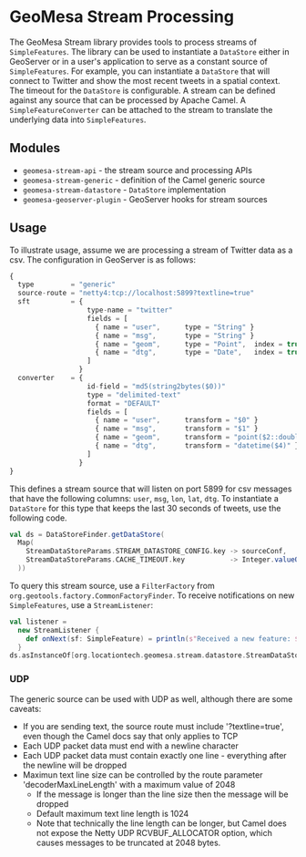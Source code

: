 # GeoMesa Stream Processing

The GeoMesa Stream library provides tools to process streams of
`SimpleFeatures`.  The library can be used to instantiate a
`DataStore` either in GeoServer or in a user's application to serve
as a constant source of `SimpleFeatures`.  For example, you
can instantiate a `DataStore` that will connect to Twitter and
show the most recent tweets in a spatial context.  The timeout for
the `DataStore` is configurable.  A stream can be defined against
any source that can be processed by Apache Camel.  A `SimpleFeatureConverter`
can be attached to the stream to translate the underlying data into
`SimpleFeatures`.

## Modules
 * `geomesa-stream-api` - the stream source and processing APIs
 * `geomesa-stream-generic` - definition of the Camel generic source
 * `geomesa-stream-datastore` - `DataStore` implementation
 * `geomesa-geoserver-plugin` - GeoServer hooks for stream sources
 
## Usage

To illustrate usage, assume we are processing a stream of Twitter data
as a csv.  The configuration in GeoServer is as follows:


```javascript
{
  type         = "generic"
  source-route = "netty4:tcp://localhost:5899?textline=true"
  sft          = {
                   type-name = "twitter"
                   fields = [
                     { name = "user",      type = "String" }
                     { name = "msg",       type = "String" }
                     { name = "geom",      type = "Point",  index = true, srid = 4326, default = true }
                     { name = "dtg",       type = "Date",   index = true }
                   ]
                 }
  converter    = {
                   id-field = "md5(string2bytes($0))"
                   type = "delimited-text"
                   format = "DEFAULT"
                   fields = [
                     { name = "user",      transform = "$0" }
                     { name = "msg",       transform = "$1" }
                     { name = "geom",      transform = "point($2::double, $3::double)" }
                     { name = "dtg",       transform = "datetime($4)" }
                   ]
                 }
}
```   

This defines a stream source that will listen on port 5899 for csv messages
that have the  following columns: `user`, `msg`, `lon`, `lat`, `dtg`.  To instantiate
a `DataStore` for this type that keeps the last 30 seconds of tweets, use the following code.

```scala
val ds = DataStoreFinder.getDataStore(
  Map(
    StreamDataStoreParams.STREAM_DATASTORE_CONFIG.key -> sourceConf,
    StreamDataStoreParams.CACHE_TIMEOUT.key           -> Integer.valueOf(30)
  ))
```

To query this stream source, use a `FilterFactory` from `org.geotools.factory.CommonFactoryFinder`.
To receive notifications on new `SimpleFeatures`, use a `StreamListener`:

```scala
val listener = 
  new StreamListener {
    def onNext(sf: SimpleFeature) = println(s"Received a new feature: ${sf.getID}")
  }
ds.asInstanceOf[org.locationtech.geomesa.stream.datastore.StreamDataStore].registerListener(listener)
```
### UDP

The generic source can be used with UDP as well, although there are some caveats:

* If you are sending text, the source route must include '?textline=true', even though the Camel docs say that only applies to TCP
* Each UDP packet data must end with a newline character
* Each UDP packet data must contain exactly one line - everything after the newline will be dropped
* Maximun text line size can be controlled by the route parameter 'decoderMaxLineLength' with a maximum value of 2048
  * If the message is longer than the line size then the message will be dropped
  * Default maximum text line length is 1024
  * Note that technically the line length can be longer, but Camel does not expose the Netty UDP RCVBUF_ALLOCATOR option, which causes messages to be truncated at 2048 bytes.